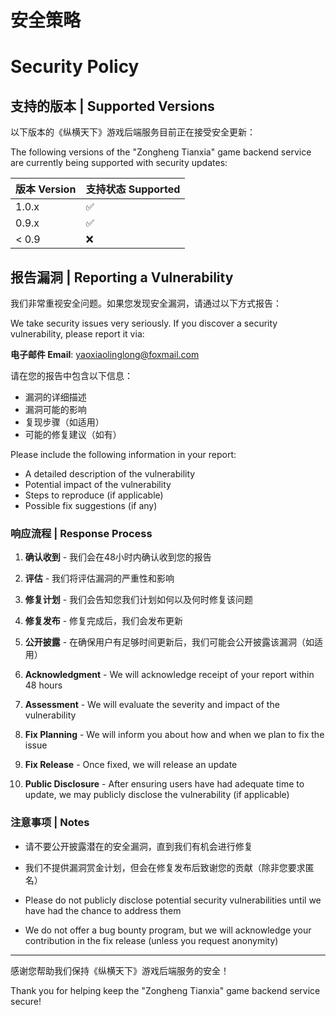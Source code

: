 # 安全策略
# Security Policy

## 支持的版本 | Supported Versions

以下版本的《纵横天下》游戏后端服务目前正在接受安全更新：

The following versions of the "Zongheng Tianxia" game backend service are currently being supported with security updates:

| 版本 Version | 支持状态 Supported |
| ------------ | ------------------ |
| 1.0.x        | ✅                 |
| 0.9.x        | ✅                 |
| < 0.9        | ❌                 |

## 报告漏洞 | Reporting a Vulnerability

我们非常重视安全问题。如果您发现安全漏洞，请通过以下方式报告：

We take security issues very seriously. If you discover a security vulnerability, please report it via:

**电子邮件 Email**: yaoxiaolinglong@foxmail.com

请在您的报告中包含以下信息：
- 漏洞的详细描述
- 漏洞可能的影响
- 复现步骤（如适用）
- 可能的修复建议（如有）

Please include the following information in your report:
- A detailed description of the vulnerability
- Potential impact of the vulnerability
- Steps to reproduce (if applicable)
- Possible fix suggestions (if any)

### 响应流程 | Response Process

1. **确认收到** - 我们会在48小时内确认收到您的报告
2. **评估** - 我们将评估漏洞的严重性和影响
3. **修复计划** - 我们会告知您我们计划如何以及何时修复该问题
4. **修复发布** - 修复完成后，我们会发布更新
5. **公开披露** - 在确保用户有足够时间更新后，我们可能会公开披露该漏洞（如适用）

1. **Acknowledgment** - We will acknowledge receipt of your report within 48 hours
2. **Assessment** - We will evaluate the severity and impact of the vulnerability
3. **Fix Planning** - We will inform you about how and when we plan to fix the issue
4. **Fix Release** - Once fixed, we will release an update
5. **Public Disclosure** - After ensuring users have had adequate time to update, we may publicly disclose the vulnerability (if applicable)

### 注意事项 | Notes

- 请不要公开披露潜在的安全漏洞，直到我们有机会进行修复
- 我们不提供漏洞赏金计划，但会在修复发布后致谢您的贡献（除非您要求匿名）

- Please do not publicly disclose potential security vulnerabilities until we have had the chance to address them
- We do not offer a bug bounty program, but we will acknowledge your contribution in the fix release (unless you request anonymity)

---

感谢您帮助我们保持《纵横天下》游戏后端服务的安全！

Thank you for helping keep the "Zongheng Tianxia" game backend service secure! 